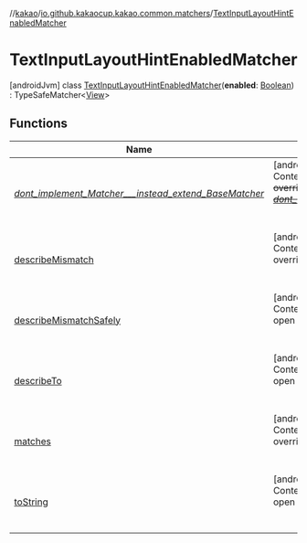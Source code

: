 //[kakao](../../../index.md)/[io.github.kakaocup.kakao.common.matchers](../index.md)/[TextInputLayoutHintEnabledMatcher](index.md)



# TextInputLayoutHintEnabledMatcher  
 [androidJvm] class [TextInputLayoutHintEnabledMatcher](index.md)(**enabled**: [Boolean](https://kotlinlang.org/api/latest/jvm/stdlib/kotlin/-boolean/index.html)) : TypeSafeMatcher<[View](https://developer.android.com/reference/kotlin/android/view/View.html)>    


## Functions  
  
|  Name |  Summary | 
|---|---|
| <a name="org.hamcrest/BaseMatcher/_dont_implement_Matcher___instead_extend_BaseMatcher_/#/PointingToDeclaration/"></a>[_dont_implement_Matcher___instead_extend_BaseMatcher_](../-view-pager2-adapter-size-matcher/index.md#1188943711%2FFunctions%2F34310170)| <a name="org.hamcrest/BaseMatcher/_dont_implement_Matcher___instead_extend_BaseMatcher_/#/PointingToDeclaration/"></a>[androidJvm]  <br>Content  <br>~~override~~ ~~fun~~ [~~_dont_implement_Matcher___instead_extend_BaseMatcher_~~](../-view-pager2-adapter-size-matcher/index.md#1188943711%2FFunctions%2F34310170)~~(~~~~)~~  <br><br><br>|
| <a name="org.hamcrest/TypeSafeMatcher/describeMismatch/#kotlin.Any#org.hamcrest.Description/PointingToDeclaration/"></a>[describeMismatch](index.md#334181509%2FFunctions%2F34310170)| <a name="org.hamcrest/TypeSafeMatcher/describeMismatch/#kotlin.Any#org.hamcrest.Description/PointingToDeclaration/"></a>[androidJvm]  <br>Content  <br>override fun [describeMismatch](index.md#334181509%2FFunctions%2F34310170)(p0: [Any](https://kotlinlang.org/api/latest/jvm/stdlib/kotlin/-any/index.html), p1: Description)  <br><br><br>|
| <a name="org.hamcrest/TypeSafeMatcher/describeMismatchSafely/#android.view.View#org.hamcrest.Description/PointingToDeclaration/"></a>[describeMismatchSafely](index.md#-1946039083%2FFunctions%2F34310170)| <a name="org.hamcrest/TypeSafeMatcher/describeMismatchSafely/#android.view.View#org.hamcrest.Description/PointingToDeclaration/"></a>[androidJvm]  <br>Content  <br>open fun [describeMismatchSafely](index.md#-1946039083%2FFunctions%2F34310170)(p0: [View](https://developer.android.com/reference/kotlin/android/view/View.html), p1: Description)  <br><br><br>|
| <a name="io.github.kakaocup.kakao.common.matchers/TextInputLayoutHintEnabledMatcher/describeTo/#org.hamcrest.Description/PointingToDeclaration/"></a>[describeTo](describe-to.md)| <a name="io.github.kakaocup.kakao.common.matchers/TextInputLayoutHintEnabledMatcher/describeTo/#org.hamcrest.Description/PointingToDeclaration/"></a>[androidJvm]  <br>Content  <br>open override fun [describeTo](describe-to.md)(desc: Description)  <br><br><br>|
| <a name="org.hamcrest/TypeSafeMatcher/matches/#kotlin.Any/PointingToDeclaration/"></a>[matches](index.md#-1371377999%2FFunctions%2F34310170)| <a name="org.hamcrest/TypeSafeMatcher/matches/#kotlin.Any/PointingToDeclaration/"></a>[androidJvm]  <br>Content  <br>override fun [matches](index.md#-1371377999%2FFunctions%2F34310170)(p0: [Any](https://kotlinlang.org/api/latest/jvm/stdlib/kotlin/-any/index.html)): [Boolean](https://kotlinlang.org/api/latest/jvm/stdlib/kotlin/-boolean/index.html)  <br><br><br>|
| <a name="org.hamcrest/BaseMatcher/toString/#/PointingToDeclaration/"></a>[toString](../-view-pager2-adapter-size-matcher/index.md#-908184799%2FFunctions%2F34310170)| <a name="org.hamcrest/BaseMatcher/toString/#/PointingToDeclaration/"></a>[androidJvm]  <br>Content  <br>open override fun [toString](../-view-pager2-adapter-size-matcher/index.md#-908184799%2FFunctions%2F34310170)(): [String](https://kotlinlang.org/api/latest/jvm/stdlib/kotlin/-string/index.html)  <br><br><br>|


